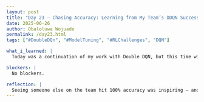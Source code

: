 ```yaml
---
layout: post
title: "Day 23 – Chasing Accuracy: Learning from My Team’s DDQN Success"
date: 2025-06-26
author: Obaloluwa Wojuade
permalink: /day23.html
tags: ["#DoubleDQn", "#ModelTuning", "#RLChallenges", "DQN"]

what_i_learned: |
  Today was a continuation of my work with Double DQN, but this time with new motivation. One of my teammates was able to reach 100% accuracy with their DDQN setup, so I studied their implementation closely and began adapting those ideas into my own code. I’m working to identify what made their model so effective and adjusting my parameters and reward logic to close that gap.

blockers: |
  No blockers.

reflection: |
  Seeing someone else on the team hit 100% accuracy was inspiring — and honestly, a little humbling. But it gave me a concrete benchmark to aim for and pushed me to dig deeper into how DDQN can be fine-tuned. I’m learning that accuracy isn’t just about writing code — it’s about understanding the logic behind every part of the model. I’m making progress and getting closer, one step at a time.
---
```




